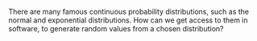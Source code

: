 
There are many famous continuous probability distributions, such as the
normal and exponential distributions.  How can we get access to them in
software, to generate random values from a chosen distribution?
